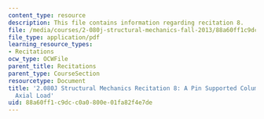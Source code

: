 ```yaml
---
content_type: resource
description: This file contains information regarding recitation 8.
file: /media/courses/2-080j-structural-mechanics-fall-2013/88a60ff1c9dcc0a0800e01fa82f4e7de_MIT2_080JF13_Recitation8.pdf
file_type: application/pdf
learning_resource_types:
- Recitations
ocw_type: OCWFile
parent_title: Recitations
parent_type: CourseSection
resourcetype: Document
title: '2.080J Structural Mechanics Recitation 8: A Pin Supported Column with Eccentric
  Axial Load'
uid: 88a60ff1-c9dc-c0a0-800e-01fa82f4e7de
---
```

